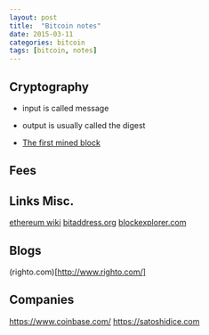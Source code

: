 ```yaml
---
layout: post
title:  "Bitcoin notes"
date: 2015-03-11
categories: bitcoin
tags: [bitcoin, notes]
---
```


## Cryptography
- input is called message
- output is usually called the digest

- [The first mined block](http://blockexplorer.com/b/0)

## Fees

## Links Misc.
[ethereum wiki](https://github.com/ethereum/wiki/wiki)
[bitaddress.org](https://www.bitaddress.org)
[blockexplorer.com](https://blockexplorer.com/)

## Blogs
(righto.com)[http://www.righto.com/]

## Companies
https://www.coinbase.com/
https://satoshidice.com